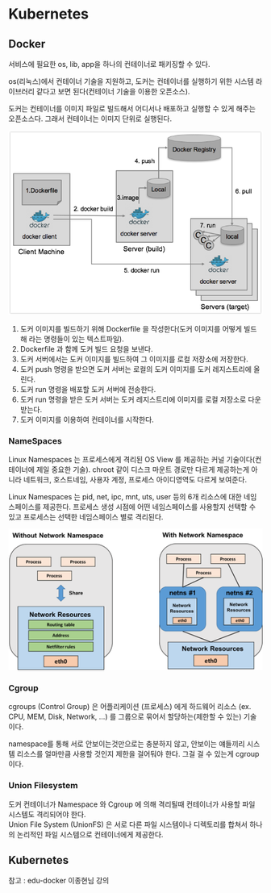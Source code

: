 # Kubernetes
## Docker
서비스에 필요한 os, lib, app을 하나의 컨테이너로 패키징할 수 있다. <br>

os(리눅스)에서 컨테이너 기술을 지원하고, 도커는 컨테이너를 실행하기 위한 시스템 라이브러리 같다고 보면 된다(컨테이너 기술을 이용한 오픈소스). <br>

도커는 컨테이너를 이미지 파일로 빌드해서 어디서나 배포하고 실행할 수 있게 해주는 오픈소스다.
그래서 컨테이너는 이미지 단위로 실행된다. <br>

![](/assets/docker_process.png)

1. 도커 이미지를 빌드하기 위해 Dockerfile 을 작성한다(도커 이미지를 어떻게 빌드해 라는 명령들이 있는 텍스트파일).
2. Dockerfile 과 함께 도커 빌드 요청을 보낸다.
3. 도커 서버에서는 도커 이미지를 빌드하여 그 이미지를 로컬 저장소에 저장한다.
4. 도커 push 명령을 받으면 도커 서버는 로컬의 도커 이미지를 도커 레지스트리에 올린다.
5. 도커 run 명령을 배포할 도커 서버에 전송한다.
6. 도커 run 명령을 받은 도커 서버는 도커 레지스트리에 이미지를 로컬 저장소로 다운 받는다.
7. 도커 이미지를 이용하여 컨테이너를 시작한다.

### NameSpaces
Linux Namespaces 는 프로세스에게 격리된 OS View 를 제공하는 커널 기술이다(컨테이너에 제일 중요한 기술).
chroot 같이 디스크 마운트 경로만 다르게 제공하는게 아니라 네트워크, 호스트네임, 사용자 계정, 프로세스 아이디영역도 다르게 보여준다.

Linux Namespaces 는 pid, net, ipc, mnt, uts, user 등의 6개 리소스에 대한 네임스페이스를 제공한다.
프로세스 생성 시점에 어떤 네임스페이스를 사용할지 선택할 수 있고 프로세스는 선택한 네임스페이스 별로 격리된다.

![](/assets/docker_namespaces.png)

### Cgroup
cgroups (Control Group) 은 어플리케이션 (프로세스) 에게 하드웨어 리소스 (ex. CPU, MEM, Disk, Network, …) 를 그룹으로 묶어서
할당하는(제한할 수 있는) 기술이다.

namespace를 통해 서로 안보이는것만으로는 충분하지 않고, 안보이는 얘들끼리 시스템 리소스를 얼마만큼 사용할 것인지 제한을 걸어둬야 한다.
그걸 걸 수 있는게 cgroup이다.

### Union Filesystem
도커 컨테이너가 Namespace 와 Cgroup 에 의해 격리될때 컨테이너가 사용할 파일 시스템도 격리되어야 한다. <br>
Union File System (UnionFS) 은 서로 다른 파일 시스템이나 디렉토리를 합쳐서 하나의 논리적인 파일 시스템으로 컨테이너에게 제공한다. <br>

## Kubernetes


참고 : edu-docker 이종현님 강의